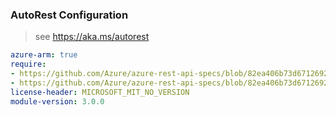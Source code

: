 ### AutoRest Configuration

> see https://aka.ms/autorest

``` yaml
azure-arm: true
require:
- https://github.com/Azure/azure-rest-api-specs/blob/82ea406b73d671269217053d7ef336450d860345/specification/containerservice/resource-manager/readme.md
- https://github.com/Azure/azure-rest-api-specs/blob/82ea406b73d671269217053d7ef336450d860345/specification/containerservice/resource-manager/readme.go.md
license-header: MICROSOFT_MIT_NO_VERSION
module-version: 3.0.0
```
